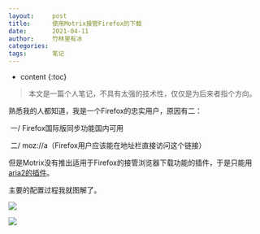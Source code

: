 ```yaml
---
layout:     post
title:      使用Motrix接管Firefox的下载
date:       2021-04-11
author:     竹林里有冰
categories: 
tags:       笔记
---
```


* content
{:toc}
> 本文是一篇个人笔记，不具有太强的技术性，仅仅是为后来者指个方向。

熟悉我的人都知道，我是一个Firefox的忠实用户，原因有二：

​	一/ Firefox国际版同步功能国内可用

​	二/ moz://a（Firefox用户应该能在地址栏直接访问这个链接）

但是Motrix没有推出适用于Firefox的接管浏览器下载功能的插件，于是只能用[aria2的插件](https://addons.mozilla.org/firefox/addon/aria2-integration)。

主要的配置过程我就图解了。

![](https://storage.zhullyb.top/PicBed/2021-04-11_14-29.png?raw)

![](https://storage.zhullyb.top/PicBed/2021-04-11_14-35.png?raw)

